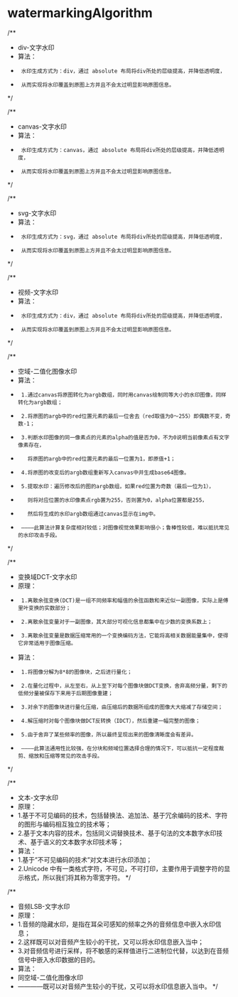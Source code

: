 # watermarkingAlgorithm

/**
 * div-文字水印
 * 算法：
 *      水印生成方式为：div，通过 absolute 布局将div所处的层级提高，并降低透明度，
 *      从而实现将水印覆盖到原图上方并且不会太过明显影响原图信息。
 */

/**
 * canvas-文字水印
 * 算法：
 *      水印生成方式为：canvas，通过 absolute 布局将div所处的层级提高，并降低透明度，
 *      从而实现将水印覆盖到原图上方并且不会太过明显影响原图信息。
 */

/**
 * svg-文字水印
 * 算法：
 *      水印生成方式为：svg，通过 absolute 布局将div所处的层级提高，并降低透明度，
 *      从而实现将水印覆盖到原图上方并且不会太过明显影响原图信息。
 */

/**
 * 视频-文字水印
 * 算法：
 *      水印生成方式为：div，通过 absolute 布局将div所处的层级提高，并降低透明度，
 *      从而实现将水印覆盖到原图上方并且不会太过明显影响原图信息。
 */

/**
 * 空域-二值化图像水印
 * 算法：
 *      1.通过canvas将原图转化为argb数组，同时用canvas绘制同等大小的水印图像，同样转化为argb数组；
 *      2.将原图的argb中的red位置元素的最后一位舍去（red取值为0～255）即偶数不变，奇数-1；
 *      3.判断水印图像的同一像素点的元素的alpha的值是否为0，不为0说明当前像素点有文字像素存在，
 *        将原图的argb中的red位置元素的最后一位置为1，即原值+1；
 *      4.将原图的改变后的argb数组重新写入canvas中并生成base64图像。
 *      5.提取水印：遍历修改后的图的argb数组，如果red位置为奇数（最后一位为1），
 *        则将对应位置的水印像素点rgb置为255，否则置为0，alpha位置都是255，
 *        然后将生成的水印argb数组通过canvas显示在img中。
 *      ————此算法计算复杂度相对较低；对图像视觉效果影响很小；鲁棒性较低，难以抵抗常见的水印攻击手段。
 */

/**
 * 变换域DCT-文字水印
 * 原理：
 *      1.离散余弦变换(DCT)是一组不同频率和幅值的余弦函数和来近似一副图像，实际上是傅里叶变换的实数部分；
 *      2.离散余弦变量对于一副图像，其大部分可视化信息都集中在少数的变换系数上；
 *      3.离散余弦变量是数据压缩常用的一个变换编码方法，它能将高相关数据能量集中，使得它非常适用于图像压缩。
 * 算法：
 *      1.将图像分解为8*8的图像块，之后进行量化；
 *      2.在量化过程中，从左至右，从上至下对每个图像块做DCT变换，舍弃高频分量，剩下的低频分量被保存下来用于后期图像重建；
 *      3.对余下的图像块进行量化压缩，由压缩后的数据所组成的图像大大缩减了存储空间；
 *      4.解压缩时对每个图像块做DCT反转换（IDCT），然后重建一幅完整的图像；
 *      5.由于舍弃了某些频率的图像，所以最终呈现出来的图像清晰度会有差异。
 *      ————此算法通用性比较强，在分块和频域位置选择合理的情况下，可以抵抗一定程度裁剪、缩放和压缩等常见的攻击手段。
 */

/**
 * 文本-文字水印
 * 原理：
 *    1.基于不可见编码的技术，包括替换法、追加法、基于冗余编码的技术、字符的图形与编码相互独立的技术等；
 *    2.基于文本内容的技术，包括同义词替换技术、基于句法的文本数字水印技术、基于语义的文本数字水印技术等；
 * 算法：
 *    1.基于”不可见编码的技术”对文本进行水印添加；
 *    2.Unicode 中有一类格式字符，不可见，不可打印，主要作用于调整字符的显示格式，所以我们将其称为零宽字符。
 */

/**
 * 音频LSB-文字水印
 * 原理：
 *    1.音频的隐藏水印，是指在耳朵可感知的频率之外的音频信息中嵌入水印信息；
 *    2.这样既可以对音频产生较小的干扰，又可以将水印信息嵌入当中；
 *    3.对音频信号进行采样，将不敏感的采样值进行二进制位代替，以达到在音频信号中嵌入水印数据的目的。
 * 算法：
 *    同空域-二值化图像水印
 *    ————既可以对音频产生较小的干扰，又可以将水印信息嵌入当中。
 */
